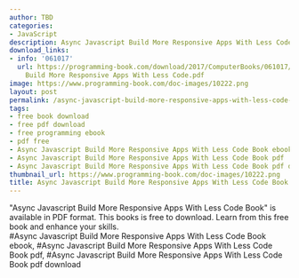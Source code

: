 ```yaml
---
author: TBD
categories:
- JavaScript
description: Async Javascript Build More Responsive Apps With Less Code Book
download_links:
- info: '061017'
  url: https://programming-book.com/download/2017/ComputerBooks/061017/Async Javascript
    Build More Responsive Apps With Less Code.pdf
image: https://www.programming-book.com/doc-images/10222.png
layout: post
permalink: /async-javascript-build-more-responsive-apps-with-less-code-book.html
tags:
- free book download
- free pdf download
- free programming ebook
- pdf free
- Async Javascript Build More Responsive Apps With Less Code Book ebook
- Async Javascript Build More Responsive Apps With Less Code Book pdf
- Async Javascript Build More Responsive Apps With Less Code Book pdf download
thumbnail_url: https://www.programming-book.com/doc-images/10222.png
title: Async Javascript Build More Responsive Apps With Less Code Book
---
```


 
<div class="item-desc text-justify">
  "Async Javascript Build More Responsive Apps With Less Code Book" is available in PDF format. This books is free to download. Learn from this free book and enhance your skills.
  <br>
  #Async Javascript Build More Responsive Apps With Less Code Book ebook, #Async Javascript Build More Responsive Apps With Less Code Book pdf, #Async Javascript Build More Responsive Apps With Less Code Book pdf download
</div>